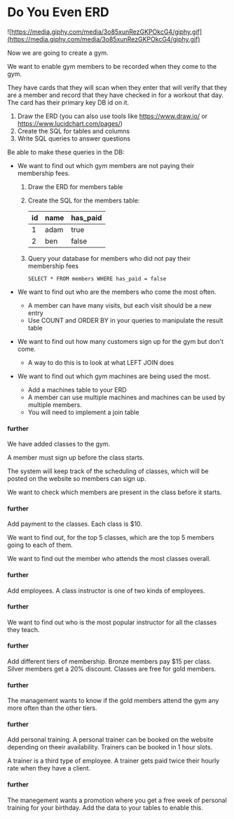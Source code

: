 # Do You Even ERD

![https://media.giphy.com/media/3o85xunRezGKPOkcG4/giphy.gif](https://media.giphy.com/media/3o85xunRezGKPOkcG4/giphy.gif)

Now we are going to create a gym.

We want to enable gym members to be recorded when they come to the gym.

They have cards that they will scan when they enter that will verify that they are a member and record that they have checked in for a workout that day. The card has their primary key DB id on it.

1. Draw the ERD (you can also use tools like https://www.draw.io/ or https://www.lucidchart.com/pages/)
2. Create the SQL for tables and columns 
3. Write SQL queries to answer questions

Be able to make these queries in the DB:

* We want to find out which gym members are not paying their membership fees.
  1. Draw the ERD for members table
  2. Create the SQL for the members table: 

      id | name | has_paid
      -- | ---- | -------
       1 | adam | true
       2 | ben  | false
   
  3. Query your database for members who did not pay their membership fees
  
      ```SELECT * FROM members WHERE has_paid = false```
   
* We want to find out who are the members who come the most often.
  * A member can have many visits, but each visit should be a new entry
  * Use COUNT and ORDER BY in your queries to manipulate the result table
* We want to find out how many customers sign up for the gym but don't come.
  * A way to do this is to look at what LEFT JOIN does
* We want to find out which gym machines are being used the most.
  * Add a machines table to your ERD
  * A member can use multiple machines and machines can be used by multiple members.
  * You will need to implement a join table

#### further
We have added classes to the gym.

A member must sign up before the class starts.

The system will keep track of the scheduling of classes, which will be posted on the website so members can sign up.

We want to check which members are present in the class before it starts.

#### further
Add payment to the classes. Each class is $10.

We want to find out, for the top 5 classes, which are the top 5 members going to each of them.

We want to find out the member who attends the most classes overall.

#### further
Add employees. A class instructor is one of two kinds of employees.

#### further
We want to find out who is the most popular instructor for all the classes they teach.

#### further
Add different tiers of membership. Bronze members pay $15 per class. Silver members get a 20% discount. Classes are free for gold members.

#### further
The management wants to know if the gold members attend the gym any more often than the other tiers.

#### further
Add personal training. A personal trainer can be booked on the website depending on theeir availability. Trainers can be booked in 1 hour slots.

A trainer is a third type of employee. A trainer gets paid twice their hourly rate when they have a client.

#### further
The manegement wants a promotion where you get a free week of personal training for your birthday. Add the data to your tables to enable this.
